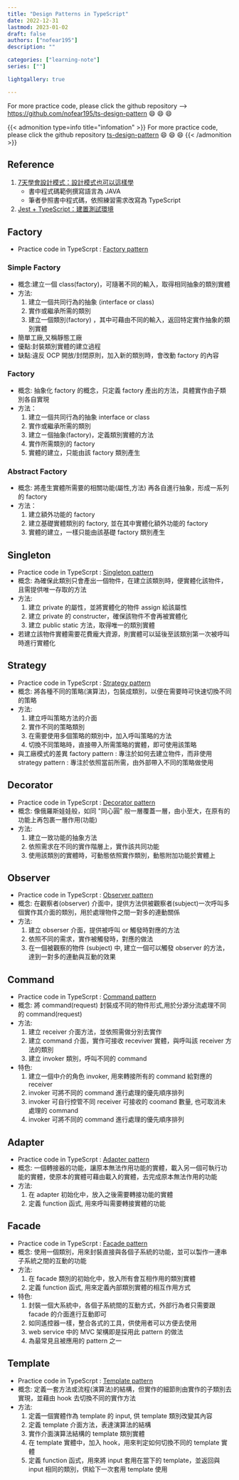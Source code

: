 ```yaml
---
title: "Design Patterns in TypeScript"
date: 2022-12-31
lastmod: 2023-01-02
draft: false
authors: ["nofear195"]
description: ""

categories: ["learning-note"]
series: [""]

lightgallery: true

---
```


For more practice code, please click the github repository --> https://github.com/nofear195/ts-design-pattern :smile: :smile: :smile:
<!--more-->

{{< admonition type=info title="infomation"  >}}
For more practice code, please click the github repository [ts-design-pattern](https://github.com/nofear195/ts-design-pattern) :smile: :smile: :smile:
{{< /admonition >}}

## Reference

1. [7天學會設計模式：設計模式也可以這樣學](https://www.drmaster.com.tw/Bookinfo.asp?BookID=MP22251)
    - 書中程式碼範例撰寫語言為 JAVA
    - 筆者參照書中程式碼，依照練習需求改寫為 TypeScript
2. [Jest + TypeScript：建置測試環境](https://titangene.github.io/article/jest-typescript.html)

## Factory

- Practice code in TypeScrpt : [Factory pattern](https://github.com/nofear195/ts-design-pattern/tree/main/src/factory)

### Simple Factory

- 概念:建立一個 class(factory)，可隨著不同的輸入，取得相同抽象的類別實體
- 方法:
    1. 建立一個共同行為的抽象 (interface or class)
    2. 實作或繼承所需的類別
    3. 建立一個類別(factory) ，其中可藉由不同的輸入，返回特定實作抽象的類別實體
- 簡單工廠,又稱靜態工廠
- 優點:封裝類別實體的建立過程
- 缺點:違反 OCP 開放/封閉原則，加入新的類別時，會改動 factory 的內容

### Factory

- 概念: 抽象化 factory 的概念，只定義 factory 產出的方法，具體實作由子類別各自實現
- 方法：
    1. 建立一個共同行為的抽象 interface or class
    2. 實作或繼承所需的類別
    3. 建立ㄧ個抽象(factory)，定義類別實體的方法
    4. 實作所需類別的 factory
    5. 實體的建立，只能由該 factory 類別產生

### Abstract Factory

- 概念: 將產生實體所需要的相關功能(屬性,方法) 再各自進行抽象，形成一系列的 factory
- 方法：
    1. 建立額外功能的 factory
    2. 建立基礎實體類別的 factory, 並在其中實體化額外功能的 factory
    3. 實體的建立，一樣只能由該基礎 factory 類別產生

## Singleton

- Practice code in TypeScrpt : [Singleton pattern](https://github.com/nofear195/ts-design-pattern/tree/main/src/factory)
- 概念: 為確保此類別只會產出一個物件，在建立該類別時，便實體化該物件，且需提供唯一存取的方法
- 方法:
    1. 建立 private 的屬性，並將實體化的物件 assign 給該屬性
    2. 建立 private 的 constructer，確保該物件不會再被實體化
    3. 建立 public static 方法，取得唯一的類別實體
- 若建立該物件實體需要花費龐大資源，則實體可以延後至該類別第一次被呼叫時進行實體化

## Strategy

- Practice code in TypeScrpt : [Strategy pattern](https://github.com/nofear195/ts-design-pattern/tree/main/src/strategy)
- 概念: 將各種不同的策略(演算法)，包裝成類別，以便在需要時可快速切換不同的策略
- 方法:
    1. 建立呼叫策略方法的介面
    2. 實作不同的策略類別
    3. 在需要使用多個策略的類別中，加入呼叫策略的方法
    4. 切換不同策略時，直接帶入所需策略的實體，即可使用該策略
- 與工廠模式的差異
    factory pattern : 專注於如何去建立物件，而非使用
    strategy pattern : 專注於依照當前所需，由外部帶入不同的策略做使用

## Decorator

- Practice code in TypeScrpt : [Decorator pattern](https://github.com/nofear195/ts-design-pattern/tree/main/src/decorator)
- 概念: 像俄羅斯娃娃般，如同 "同心圓" 般一層覆蓋一層，由小至大，在原有的功能上再包裹一層作用(功能)
- 方法:
    1. 建立一致功能的抽象方法
    2. 依照需求在不同的實作階層上，實作該共同功能
    3. 使用該類別的實體時，可動態依照實作類別，動態附加功能於實體上

## Observer

- Practice code in TypeScrpt : [Observer pattern](https://github.com/nofear195/ts-design-pattern/tree/main/src/observer)
- 概念: 在觀察者(observer) 介面中，提供方法供被觀察者(subject)一次呼叫多個實作其介面的類別，用於處理物件之間一對多的連動關係
- 方法:
    1. 建立 obserser 介面，提供被呼叫 or 觸發時對應的方法
    2. 依照不同的需求，實作被觸發時，對應的做法
    3. 在一個被觀察的物件 (subject) 中, 建立一個可以觸發 observer 的方法，達到一對多的連動與互動的效果

## Command

- Practice code in TypeScrpt : [Command pattern](https://github.com/nofear195/ts-design-pattern/tree/main/src/command)
- 概念: 將 command(request) 封裝成不同的物件形式,用於分源分流處理不同的 command(request)
- 方法:
    1. 建立 receiver 介面方法，並依照需做分別去實作
    2. 建立 command 介面，實作可接收 receviver 實體，與呼叫該 receiver 方法的類別
    3. 建立 invoker 類別，呼叫不同的 command
- 特色:
    1. 建立一個中介的角色 invoker, 用來轉接所有的 command 給對應的 receiver
    2. invoker 可將不同的 command 進行處理的優先順序排列
    3. invoker 可自行控管不同 receiver 可接收的 coomand 數量, 也可取消未處理的 command
    4. invoker 可將不同的 command 進行處理的優先順序排列

## Adapter

- Practice code in TypeScrpt : [Adapter pattern](https://github.com/nofear195/ts-design-pattern/tree/main/src/adapter)
- 概念: 一個轉接器的功能，讓原本無法作用功能的實體，載入另一個可執行功能的實體，使原本的實體可藉由載入的實體，去完成原本無法作用的功能
- 方法:
    1. 在 adapter 初始化中，放入之後需要轉接功能的實體
    2. 定義 function 函式, 用來呼叫需要轉接實體的功能

## Facade

- Practice code in TypeScrpt : [Facade pattern](https://github.com/nofear195/ts-design-pattern/tree/main/src/facade)
- 概念: 使用一個類別，用來封裝直接與各個子系統的功能，並可以製作一連串子系統之間的互動的功能
- 方法:
    1. 在 facade 類別的初始化中，放入所有會互相作用的類別實體
    2. 定義 function 函式, 用來定義內部類別實體的相互作用方式
- 特色:
    1. 封裝一個大系統中，各個子系統間的互動方式，外部行為者只需要跟 facade 的介面進行互動即可
    2. 如同遙控器一樣，整合各式的工具，供使用者可以方便去使用
    3. web service 中的 MVC 架構即是採用此 pattern 的做法
    4. 為最常見且被應用的 pattern 之一

## Template

- Practice code in TypeScrpt : [Template pattern](https://github.com/nofear195/ts-design-pattern/tree/main/src/template)
- 概念: 定義一套方法或流程(演算法)的結構，但實作的細節則由實作的子類別去實現，並藉由 hook 去切換不同的實作方法
- 方法:
    1. 定義一個實體作為 template 的 input, 供 template 類別改變其內容
    2. 定義 template 介面方法，表達演算法的結構
    3. 實作介面演算法結構的 template 類別實體
    4. 在 template 實體中，加入 hook，用來判定如何切換不同的 template 實體
    5. 定義 function 函式，用來將 input 套用在當下的 template，並返回與 input 相同的類別，供給下一次套用 template 使用
